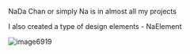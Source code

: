 NaDa Chan or simply Na is in almost all my projects

I also created a type of design elements - NaElement

![image6919](https://github.com/user-attachments/assets/003c3c21-0982-4d96-bc6b-fec8db828ca6)
